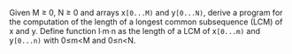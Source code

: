 Given M &ge; 0, N &ge; 0 and arrays x`[0...M)` and y`[0...N)`, derive a program for the computation of the length of a longest common subsequence (LCM) of x and y. 
Define function l&#8729;m&#8729;n as the length of a LCM of x`[0...m)` and y`[0...n)` with 0&le;m&lt;M and 0&le;n&lt;N.
